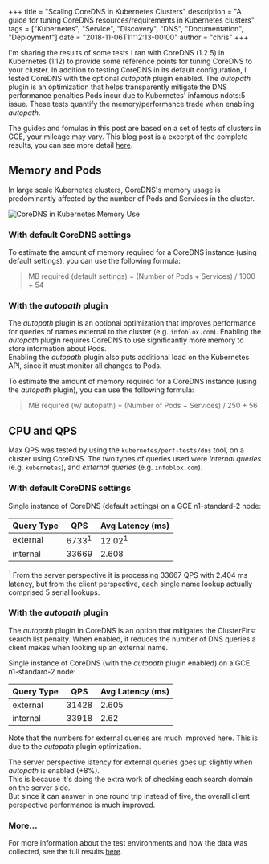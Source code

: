 +++ title = "Scaling CoreDNS in Kubernetes Clusters" description = "A guide for tuning CoreDNS resources/requirements in Kubernetes clusters" tags = ["Kubernetes", "Service", "Discovery", "DNS", "Documentation", "Deployment"] date = "2018-11-06T11:12:13-00:00" author = "chris" +++

I'm sharing the results of some tests I ran with CoreDNS (1.2.5) in Kubernetes (1.12) to provide some reference points for tuning CoreDNS to your cluster.
In addition to testing CoreDNS in its default configuration, I tested CoreDNS with the optional *autopath* plugin enabled.
The *autopath* plugin is an optimization that helps transparently mitigate the DNS performance penalties Pods incur due
to Kubernetes' infamous ndots:5 issue. These tests quantify the memory/performance trade when enabling *autopath*.

The guides and fomulas in this post are based on a set of tests of clusters in GCE, your mileage may vary.
This blog post is a excerpt of the complete results, you can see more detail [here](https://github.com/coredns/deployment/blob/master/kubernetes/Scaling_CoreDNS.md).

## Memory and Pods

In large scale Kubernetes clusters, CoreDNS's memory usage is predominantly affected by the number of Pods and Services in the cluster. 

![CoreDNS in Kubernetes Memory Use](https://docs.google.com/spreadsheets/d/e/2PACX-1vS7d2MlgN1gMrrOHXa7Zn6S3VqujST5L-4PHX7jr4IUhVcTi0guXVRCgtIYrtLm3qxZWFlMHT-Xt9n3/pubchart?oid=191775389&format=image)

### With default CoreDNS settings

To estimate the amount of memory required for a CoreDNS instance (using default settings), you can use the following formula:

>  MB required (default settings) = (Number of Pods + Services) / 1000 + 54

### With the *autopath* plugin

The *autopath* plugin is an optional optimization that improves performance for queries of names external to the cluster (e.g. `infoblox.com`). 
Enabling the *autopath* plugin requires CoreDNS to use significantly more memory to store information about Pods.  
Enabling the *autopath* plugin also puts additional load on the Kubernetes API, since it must monitor all changes to Pods.

To estimate the amount of memory required for a CoreDNS instance (using the *autopath* plugin), you can use the following formula:

>  MB required (w/ autopath) = (Number of Pods + Services) / 250 + 56

## CPU and QPS

Max QPS was tested by using the `kubernetes/perf-tests/dns` tool, on a cluster using CoreDNS. 
The two types of queries used were *internal queries* (e.g. `kubernetes`), and *external queries* (e.g. `infoblox.com`).  

### With default CoreDNS settings

Single instance of CoreDNS (default settings) on a GCE n1-standard-2 node:


| Query Type  | QPS              | Avg Latency (ms)   |
|-------------|------------------|--------------------|
| external    | 6733<sup>1</sup> | 12.02<sup>1</sup>  |
| internal    | 33669            | 2.608              |


<sup>1</sup> From the server perspective it is processing 33667 QPS with 2.404 ms latency, but from the client perspective,
each single name lookup actually comprised 5 serial lookups.

### With the *autopath* plugin

The *autopath* plugin in CoreDNS is an option that mitigates the ClusterFirst search list penalty. When enabled, it reduces the number of DNS queries a client makes when looking up an external name.  

Single instance of CoreDNS (with the *autopath* plugin enabled) on a GCE n1-standard-2 node:


| Query Type  | QPS   | Avg Latency (ms) |
|-------------|-------|------------------|
| external    | 31428 | 2.605            |
| internal    | 33918 | 2.62             |


Note that the numbers for external queries are much improved here.  This is due to the *autopath* plugin optimization.

The server perspective latency for external queries goes up slightly when *autopath* is enabled (+8%).  
This is because it's doing the extra work of checking each search domain on the server side.  
But since it can answer in one round trip instead of five, the overall client perspective performance is much improved.


### More...

For more information about the test environments and how the data was collected, see the full results [here](https://github.com/coredns/deployment/blob/master/kubernetes/Scaling_CoreDNS.md).

